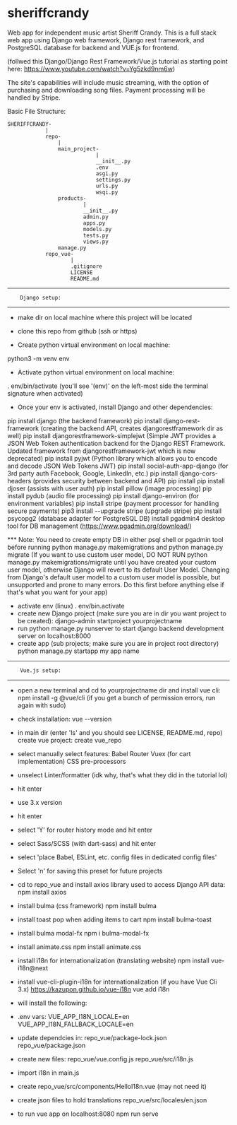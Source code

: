 # sheriffcrandy
Web app for independent music artist Sheriff Crandy. This is a full stack web app using Django web framework, Django rest framework, and PostgreSQL database for backend and VUE.js for frontend.

(follwed this Django/Django Rest Framework/Vue.js tutorial as starting point here: https://www.youtube.com/watch?v=Yg5zkd9nm6w)

The site's capabilities will include music streaming, with the option of purchasing and downloading song files. Payment processing will be handled by Stripe.

Basic File Structure:
```
SHERIFFCRANDY-
            |
            repo-
                |
                main_project-
                            |
                            __init__.py
                            .env
                            asgi.py
                            settings.py
                            urls.py
                            wsqi.py
                products-
                        |
                        __init__.py
                        admin.py
                        apps.py
                        models.py
                        tests.py
                        views.py
                manage.py
            repo_vue-
                    |
                    .gitignore
                    LICENSE
                    README.md

```

**** 
        Django setup:
****
- make dir on local machine where this project will be located

- clone this repo from github (ssh or https)

- Create python virtual environment on local machine: 

python3 -m venv env

- Activate python virtual environment on local machine: 

. env/bin/activate (you'll see '(env)' on the left-most side the terminal signature when activated)

- Once your env is activated, install Django and other dependencies:

pip install django (the backend framework)
pip install django-rest-framework (creating the backend API, creates djangorestframework dir as well)
pip install djangorestframework-simplejwt (Simple JWT provides a JSON Web Token authentication backend for the Django REST Framework. Updated framework from djangorestframework-jwt which is now deprecated)
pip install pyjwt (Python library which allows you to encode and decode JSON Web Tokens JWT)
pip install social-auth-app-django (for 3rd party auth Facebook, Google, LinkedIn, etc.)
pip install django-cors-headers (provides security between backend and API)
pip install pip install djoser (assists with user auth)
pip install pillow (image processing)
pip install pydub (audio file processing)
pip install django-environ (for environment variables)
pip install stripe (payment processor for handling secure payments)
pip3 install --upgrade stripe (upgrade stripe)
pip install psycopg2 (database adapter for PostgreSQL DB)
install pgadmin4 desktop tool for DB management (https://www.pgadmin.org/download/)

*** Note: You need to create empty DB in either psql shell or pgadmin tool before running python manage.py makemigrations and python manage.py migrate (If you want to use custom user model, DO NOT RUN python manage.py makemigrations/migrate until you have created your custom user model, otherwise Django will revert to its default User Model. Changing from Django's default user model to a custom user model is possible, but unsupported and prone to many errors. Do this first before anything else if that's what you want for your app)
- activate env
(linux) . env/bin.activate
- create new Django project (make sure you are in dir you want project to be created):
django-admin startproject yourprojectname
- run python manage.py runserver to start django backend development server on localhost:8000
- create app (sub projects; make sure you are in project root directory)
python manage.py startapp my app name


****   
        Vue.js setup:
****

- open a new terminal and cd to yourprojectname dir and install vue cli:
npm install -g @vue/cli (if you get a bunch of permission errors, run again with sudo)
- check installation:
vue --version

- in main dir (enter 'ls' and you should see LICENSE, README.md, repo) create vue project:
create vue_repo
- select manually select features:
Babel
Router
Vuex (for cart implementation)
CSS pre-processors
- unselect Linter/formatter (idk why, that's what they did in the tutorial lol)
- hit enter
- use 3.x version
- hit enter
- select 'Y' for router history mode and hit enter
- select Sass/SCSS (with dart-sass) and hit enter
- select 'place Babel, ESLint, etc. config files in dedicated config files'
- Select 'n' for saving this preset for future projects
- cd to repo_vue and install axios library used to access Django API data:
npm install axios
- install bulma (css framework)
npm install bulma
- install toast pop when adding items to cart
npm install bulma-toast
- install bulma modal-fx
npm i bulma-modal-fx
- install animate.css
npm install animate.css
- install i18n for internationalization (translating website)
npm install vue-i18n@next
- install vue-cli-plugin-i18n for internationalization (if you have Vue Cli 3.x) https://kazupon.github.io/vue-i18n
vue add i18n
- will install the following:
- .env vars: 
VUE_APP_I18N_LOCALE=en
VUE_APP_I18N_FALLBACK_LOCALE=en
- update dependcies in:
repo_vue/package-lock.json
repo_vue/package.json
- create new files:
repo_vue/vue.config.js
repo_vue/src/i18n.js
- import i18n in main.js
- create repo_vue/src/components/HelloI18n.vue (may not need it)
- create json files to hold translations repo_vue/src/locales/en.json

- to run vue app on localhost:8080 
npm run serve
